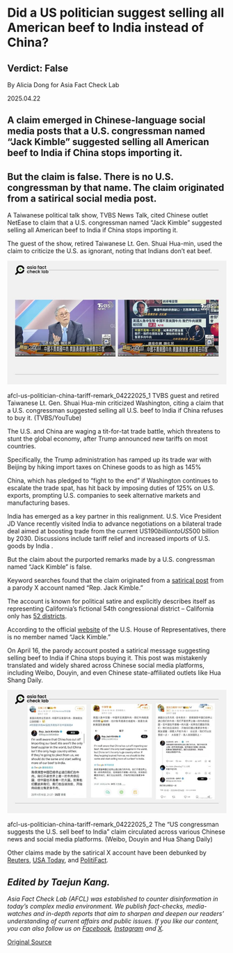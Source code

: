 # Did a US politician suggest selling all American beef to India instead of China?

## Verdict: False

By Alicia Dong for Asia Fact Check Lab

2025.04.22

## A claim emerged in Chinese-language social media posts that a U.S. congressman named “Jack Kimble” suggested selling all American beef to India if China stops importing it.

## But the claim is false. There is no U.S. congressman by that name. The claim originated from a satirical social media post.

A Taiwanese political talk show, TVBS News Talk, cited Chinese outlet NetEase to claim that a U.S. congressman named “Jack Kimble” suggested selling all American beef to India if China stops importing it.

The guest of the show, retired Taiwanese Lt. Gen. Shuai Hua-min, used the claim to criticize the U.S. as ignorant, noting that Indians don’t eat beef.

![TVBS guest and retired Taiwanese Lt. Gen. Shuai Hua-min criticized Washington, citing a claim that a U.S. congressman suggested selling all U.S. beef to India if China refuses to buy it.](images/4NXRTNJIEZEWDPGLFKI4K73P5A.jpg)

afcl-us-politician-china-tariff-remark\_04222025\_1 TVBS guest and retired Taiwanese Lt. Gen. Shuai Hua-min criticized Washington, citing a claim that a U.S. congressman suggested selling all U.S. beef to India if China refuses to buy it. (TVBS/YouTube)

The U.S. and China are waging a tit-for-tat trade battle, which threatens to stunt the global economy, after Trump announced new tariffs on most countries.

Specifically, the Trump administration has ramped up its trade war with Beijing by hiking import taxes on Chinese goods to as high as 145%

China, which has pledged to “fight to the end” if Washington continues to escalate the trade spat, has hit back by imposing duties of 125% on U.S. exports, prompting U.S. companies to seek alternative markets and manufacturing bases.

India has emerged as a key partner in this realignment. U.S. Vice President JD Vance recently visited India to advance negotiations on a bilateral trade deal aimed at boosting trade from the current US$190 billion to US$500 billion by 2030. Discussions include tariff relief and increased imports of U.S. goods by India .​

But the claim about the purported remarks made by a U.S. congressman named “Jack Kimble” is false.

Keyword searches found that the claim originated from a [satirical post](https://archive.ph/H6wyC) from a parody X account named “Rep. Jack Kimble.”

The account is known for political satire and explicitly describes itself as representing California’s fictional 54th congressional district – California only has [52 districts](https://apnews.com/projects/election-results-2024/california/?r=6478).

According to the official [website](https://www.house.gov/representatives) of the U.S. House of Representatives, there is no member named “Jack Kimble.”

On April 16, the parody account posted a satirical message suggesting selling beef to India if China stops buying it. This post was mistakenly translated and widely shared across Chinese social media platforms, including Weibo, Douyin, and even Chinese state-affiliated outlets like Hua Shang Daily.

![The “US congressman suggests the U.S. sell beef to India” claim circulated across various Chinese news and social media platforms.](images/SMLVGSCW7RAQDMZ7OI3LPEHU6I.jpg)

afcl-us-politician-china-tariff-remark\_04222025\_2 The “US congressman suggests the U.S. sell beef to India” claim circulated across various Chinese news and social media platforms. (Weibo, Douyin and Hua Shang Daily)

Other claims made by the satirical X account have been debunked by [Reuters](https://www.reuters.com/fact-check/fictional-congressmans-x-post-about-trump-verdict-taken-seriously-2024-06-06/), [USA Today](https://www.usatoday.com/story/news/factcheck/2024/10/04/kimble-gop-walz-debate-satire-fact-check/75484634007/), and [PolitiFact](https://www.politifact.com/factchecks/2024/oct/09/viral-image/no-this-isnt-a-real-republican-representative-prem/).

## *Edited by Taejun Kang.*

*Asia Fact Check Lab (AFCL) was established to counter disinformation in today’s complex media environment. We publish fact-checks, media-watches and in-depth reports that aim to sharpen and deepen our readers’ understanding of current affairs and public issues. If you like our content, you can also follow us on* [*Facebook*](https://www.facebook.com/asiafactchecklabcn)*,* [*Instagram*](https://www.instagram.com/asiafactchecklab/) *and* [*X*](https://twitter.com/AFCL_eng)*.*



[Original Source](https://www.rfa.org/english/factcheck/2025/04/22/afcl-us-politician-china-tariff-remark/)